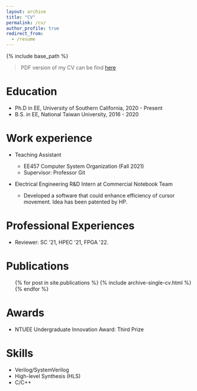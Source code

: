 ```yaml
---
layout: archive
title: "CV"
permalink: /cv/
author_profile: true
redirect_from:
  - /resume
---
```


{% include base_path %}
> PDF version of my CV can be find [here](/files/cv.pdf)

Education
======
* Ph.D in EE, University of Southern California, 2020 - Present
* B.S. in EE, National Taiwan University, 2016 - 2020

Work experience
======
* Teaching Assistant
  * EE457 Computer System Organization (Fall 2021)
  * Supervisor: Professor Git

* Electrical Engineering R&D Intern at Commercial Notebook Team
  * Developed a software that could enhance efficiency of cursor movement. Idea has been patented by HP.
  
Professional Experiences
======
* Reviewer: SC '21, HPEC '21, FPGA '22.

Publications
======
  <ul>{% for post in site.publications %}
    {% include archive-single-cv.html %}
  {% endfor %}</ul>
  
Awards
======
* NTUEE Undergraduate Innovation Award: Third Prize

Skills
======
* Verilog/SystemVerilog
* High-level Synthesis (HLS)
* C/C++
